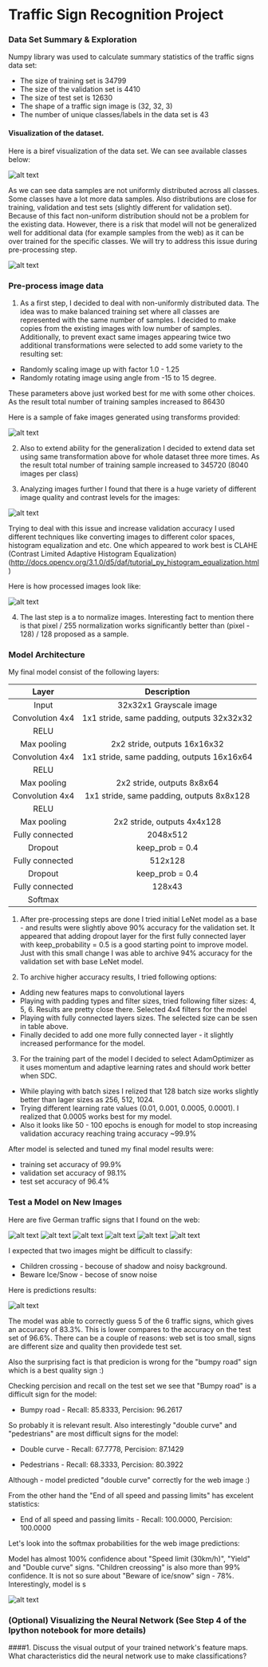 # Traffic Sign Recognition Project


[//]: # (Image References)

[image1]: ./images/signs_samples.png "Signs sample"
[image2]: ./images/signs_distribution.png "Signs distribution"
[image3]: ./images/transform_samples.png "Transformed images"
[image4]: ./images/samples.png "Samples"
[image5]: ./images/processed_signs.png "Processed signs"
[image6]: ./web_samples/sample1.png "Traffic Sign 1"
[image7]: ./web_samples/sample2.png "Traffic Sign 2"
[image8]: ./web_samples/sample3.png "Traffic Sign 3"
[image9]: ./web_samples/sample4.png "Traffic Sign 4"
[image10]: ./web_samples/sample5.png "Traffic Sign 5"
[image11]: ./web_samples/sample6.png "Traffic Sign 6"
[image12]: ./images/predictions.png "Predictions"
[image13]: ./images/softmax_predictions.png "Softmax predictions"


### Data Set Summary & Exploration

Numpy library was used to calculate summary statistics of the traffic
signs data set:

* The size of training set is 34799
* The size of the validation set is 4410
* The size of test set is 12630
* The shape of a traffic sign image is (32, 32, 3)
* The number of unique classes/labels in the data set is 43

#### Visualization of the dataset.

Here is a biref visualization of the data set.  We can see  available classes below:   

![alt text][image1]

As we can see data samples are not uniformly distributed across all classes. Some classes have a lot more data samples. Also distributions are close for training, validation and test sets (slightly different for validation set). Because of this fact non-uniform distribution should not be a problem for the existing data. However, there is a risk that model will not be generalized well for additional data (for example samples from the web) as it can be over trained for the specific classes. We will try to address this issue during pre-processing step.

![alt text][image2]

### Pre-process image data 

1. As a first step, I decided to deal with non-uniformly distributed data. The idea was to make balanced training set where all classes are represented with the same number of samples. I decided to make copies from the existing images with low number of samples. Additionally, to prevent exact same images appearing twice two additional transformations were selected to add some variety to the resulting set: 
* Randomly scaling image up with factor 1.0 - 1.25 
* Randomly rotating image using angle from -15 to 15 degree.

 These parameters above just worked best for me with some other choices.  
 As the result total number of training samples increased to 86430 
  
 Here is a sample of fake images generated using transforms provided:
 
![alt text][image3]

2. Also to extend ability for the generalization I decided to extend data set using same transformation above for whole dataset three more times. As the result total number of training sample increased to 345720 (8040 images per class)

3. Analyzing images further I found that there is a huge variety of different image quality and contrast levels for the images:

![alt text][image4]

Trying to deal with this issue and increase validation accuracy I used different techniques like converting images to different color spaces, histogram equalization and etc. One which appeared to work best is CLAHE (Contrast Limited Adaptive Histogram Equalization) (http://docs.opencv.org/3.1.0/d5/daf/tutorial_py_histogram_equalization.html)  
 
 Here is how processed images look like:

![alt text][image5]

4. The last step is a to normalize images. Interesting fact to mention there is that pixel / 255  normalization works significantly better than (pixel - 128) / 128 proposed as a sample.  

### Model Architecture  

My final model consist of the following layers:

| Layer         		|     Description	        					| 
|:---------------------:|:---------------------------------------------:| 
| Input         		| 32x32x1 Grayscale image   							| 
| Convolution 4x4     	| 1x1 stride, same padding, outputs 32x32x32 	|
| RELU					|												|
| Max pooling	      	| 2x2 stride,  outputs 16x16x32 |
| Convolution 4x4     	| 1x1 stride, same padding, outputs 16x16x64 	|
| RELU					|												|
| Max pooling	      	| 2x2 stride,  outputs 8x8x64 |
| Convolution 4x4     	| 1x1 stride, same padding, outputs 8x8x128 	|
| RELU					|												|
| Max pooling	      	| 2x2 stride,  outputs 4x4x128 |
| Fully connected		| 2048x512        									|
| Dropout | keep_prob = 0.4        									|
| Fully connected		| 512x128        									|
| Dropout | keep_prob = 0.4        									|
| Fully connected		| 128x43        									|
| Softmax				|       									|

1. After pre-processing steps are done I tried initial LeNet model as a base - and results were slightly above 90% accuracy for the validation set. It appeared that adding  dropout layer for the first fully connected layer with keep_probability = 0.5 is a good starting point to improve model. Just with this small change I was able to archive 94% accuracy for the validation set with base LeNet model.

2. To archive higher accuracy results, I tried following options:
 * Adding new features maps to convolutional layers
 * Playing with padding types and filter sizes, tried following filter sizes: 4, 5, 6. Results are pretty close there. Selected 4x4 filters for the model
 * Playing with fully connected layers sizes. The selected size can be ssen in table above.
 * Finally decided to add one more fully connected layer - it slightly increased performance for the model.

3. For the training part of the model I decided to select AdamOptimizer as it uses momentum and adaptive learning rates and should work better when SDC.
  * While playing with batch sizes I relized that 128 batch size works slightly better than lager sizes as 256, 512, 1024. 
  * Trying different learning rate values (0.01, 0.001, 0.0005, 0.0001). I realized that 0.0005 works best for my model.
  * Also it looks like 50 - 100 epochs is enough for model to stop increasing validation accuracy reaching traing accuracy ~99.9%
 
After model is selected and tuned my final model results were:
* training set accuracy of 99.9%
* validation set accuracy of 98.1%
* test set accuracy of 96.4%

### Test a Model on New Images

Here are five German traffic signs that I found on the web:

![alt text][image6] ![alt text][image7] ![alt text][image8] 
![alt text][image9] ![alt text][image10] ![alt text][image11]

I expected that two images might be difficult to classify:
 * Children crossing - becouse of shadow and noisy background.
 * Beware Ice/Snow - becose of snow noise

Here is predictions results:

![alt text][image12]

The model was able to correctly guess 5 of the 6 traffic signs, which gives an accuracy of 83.3%. This is lower compares to the accuracy on the test set of 96.6%.  There can be a couple of reasons: web set is too small,  signs are different size and quality then providede test set.  

Also the surprising fact is that predicion is wrong for the  "bumpy road" sign which is a best quality sign :) 

Checking percision and recall on the test set we see that "Bumpy road" is a difficult sign for the model:

* Bumpy road - Recall: 85.8333, Percision: 96.2617

So probably it is relevant result. Also interestingly "double curve" and "pedestrians" are most difficult signs for the model:  

* Double curve - Recall: 67.7778, Percision: 87.1429

* Pedestrians - Recall: 68.3333, Percision: 80.3922

Although - model predicted "double curve" correctly for the web image :)

From the other hand the "End of all speed and passing limits" has excelent statistics:

* End of all speed and passing limits - Recall: 100.0000, Percision: 100.0000

Let's look into the softmax probabilities for the web image predictions:

Model has almost 100% confidence about "Speed limit (30km/h)", "Yield" and "Double curve" signs. "Children creossing" is also more than 99% confidence. It is not so sure about "Beware of ice/snow" sign - 78%. Interestingly, model is s 

![alt text][image13]


### (Optional) Visualizing the Neural Network (See Step 4 of the Ipython notebook for more details)
####1. Discuss the visual output of your trained network's feature maps. What characteristics did the neural network use to make classifications?

